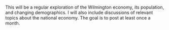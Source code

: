 This will be a regular exploration of the Wilmington economy, its population, and changing demographics. I will also include discussions of relevant topics about the national economy. The goal is to post at least once a month.
